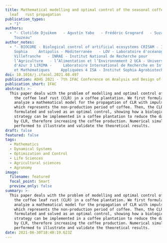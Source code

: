 ```yaml
---
title: Mathematical modelling and optimal control of the seasonal coffee
  leaf   rust propagation
publication_types:
  - "1"
authors:
  - "- Clotilde Djuikem   - Agustín Yabo   - Frédéric Grognard   - Suzanne
    Touzeau"
author_notes:
  - "- BIOCORE - Biological control of artificial ecosystems CRISAM - Inria
    Sophia     Antipolis - Méditerranée   - LOV - Laboratoire d'océanographie de
    Villefranche   - INRAE - Institut National de Recherche pour
    l’Agriculture   - l’Alimentation et l’Environnement 2 UCA - Université Côte
    d'Azur 3 LIRIMA -     Laboratoire International de Recherche en Informatique
    et Mathématiques     Appliquées 4 ISA - Institut Sophia Agrobiotech"
doi: 10.1016/j.ifacol.2021.08.497
publication: ADHS 2021 - 7th IFAC Conference on Analysis and Design of Hybrid Systems
publication_short: IFAC
abstract: >-
  This paper deals with the problem of modelling and optimal control of
    the coffee leaf rust (CLR) in a coffee plantation. We first formulate and
    analyze a mathematical model for the propagation of CLR with impulsive effect,
    which represents the non-production period of coffee. Then, the CLR control is
    formulated and solved as an optimal control, showing how a biological control
    strategy can be implemented in a coffee plantation to reduce the damage caused
    by CLR, therefore increasing the coffee production. Numerical simulations are
    performed to illustrate and validate the theoretical results.
draft: false
featured: false
tags:
  - Mathematics
  - Dynamical Systems
  - Optimization and Control
  - Life Sciences
  - Agricultural sciences
  - Agronomy
image:
  filename: featured
  focal_point: Smart
  preview_only: false
summary: >-
  This paper deals with the problem of modelling and optimal control of
    the coffee leaf rust (CLR) in a coffee plantation. We first formulate and
    analyze a mathematical model for the propagation of CLR with impulsive effect,
    which represents the non-production period of coffee. Then, the CLR control is
    formulated and solved as an optimal control, showing how a biological control
    strategy can be implemented in a coffee plantation to reduce the damage caused
    by CLR, therefore increasing the coffee production. Numerical simulations are
    performed to illustrate and validate the theoretical results.
date: 2021-06-30T18:48:19.623Z
---
```

